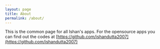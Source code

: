```yaml
---
layout: page
title: About
permalink: /about/
---
```


This is the common page for all Ishan's apps. For the opensource apps you can find out the codes at 
[https://github.com/ishandutta2007](https://github.com/ishandutta2007)


[jekyll-organization]: https://github.com/jekyll
